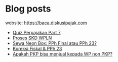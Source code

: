 # Blog posts

website: https://baca.diskusipajak.com

<!-- BLOG-POST-LIST:START -->
- [Quiz Perpajakan Part 7](https://baca.diskusipajak.com/quiz-perpajakan-part-7/)
- [Proses SKD WPLN](https://baca.diskusipajak.com/proses-skd-wpln/)
- [Sewa Neon Box: PPh Final atau PPh 23?](https://baca.diskusipajak.com/sewa-neon-box-pph-final-atau-pph-23/)
- [Koreksi Fiskal &amp; PPh 23](https://baca.diskusipajak.com/koreksi-fiskal-pph-23/)
- [Apakah PKP bisa menjual kepada WP non PKP?](https://baca.diskusipajak.com/apakah-pkp-bisa-menjual-kepada-wp-non-pkp/)
<!-- BLOG-POST-LIST:END -->

<!--
**kelaspajak/kelaspajak** is a ✨ _special_ ✨ repository because its `README.md` (this file) appears on your GitHub profile.

Here are some ideas to get you started:

- 🔭 I’m currently working on ...
- 🌱 I’m currently learning ...
- 👯 I’m looking to collaborate on ...
- 🤔 I’m looking for help with ...
- 💬 Ask me about ...
- 📫 How to reach me: ...
- 😄 Pronouns: ...
- ⚡ Fun fact: ...
-->
